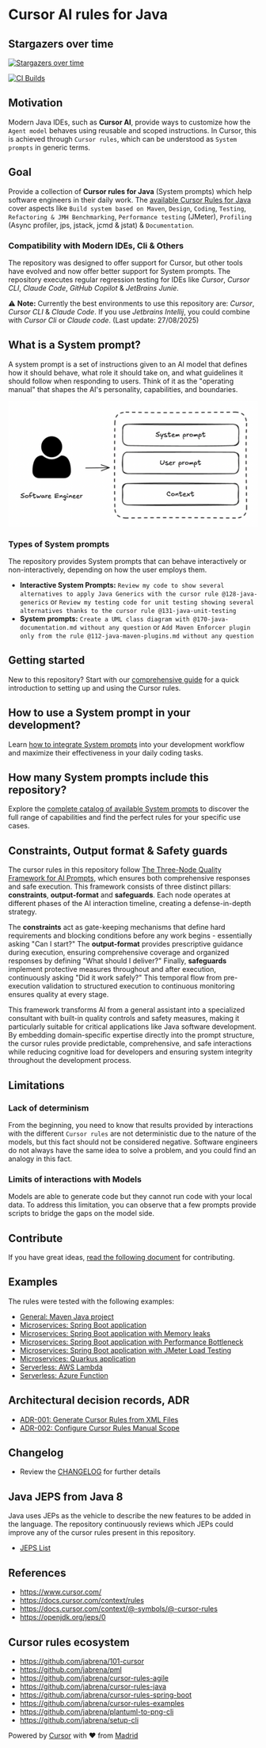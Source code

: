 # Cursor AI rules for Java

## Stargazers over time
[![Stargazers over time](https://starchart.cc/jabrena/cursor-rules-java.svg?variant=light)](https://starchart.cc/jabrena/cursor-rules-java)

[![CI Builds](https://github.com/jabrena/cursor-rules-java/actions/workflows/maven.yaml/badge.svg)](https://github.com/jabrena/cursor-rules-java/actions/workflows/maven.yaml)

## Motivation

Modern Java IDEs, such as **Cursor AI**, provide ways to customize how the `Agent model` behaves using reusable and scoped instructions. In Cursor, this is achieved through `Cursor rules`, which can be understood as `System prompts` in generic terms.

## Goal

Provide a collection of **Cursor rules for Java** (System prompts) which help software engineers in their daily work.
The [available Cursor Rules for Java](./CURSOR-RULES-JAVA.md) cover aspects like `Build system based on Maven`, `Design`, `Coding`, `Testing`, `Refactoring & JMH Benchmarking`, `Performance testing` (JMeter), `Profiling` (Async profiler, jps, jstack, jcmd & jstat) & `Documentation`.

### Compatibility with Modern IDEs, Cli & Others

The repository was designed to offer support for Cursor, but other tools have evolved and now offer better support for System prompts. The repository executes regular regression testing for IDEs like *Cursor*, *Cursor CLI*, *Claude Code*, *GitHub Copilot* & *JetBrains Junie*.

⚠️ **Note:** Currently the best environments to use this repository are: *Cursor*, *Cursor CLI* & *Claude Code*. If you use *Jetbrains Intellij*, you could combine with *Cursor Cli* or *Claude code*. (Last update: 27/08/2025)

## What is a System prompt?

A system prompt is a set of instructions given to an AI model that defines how it should behave, what role it should take on, and what guidelines it should follow when responding to users. Think of it as the "operating manual" that shapes the AI's personality, capabilities, and boundaries.

![](./docs/prompts.png)

### Types of System prompts

The repository provides System prompts that can behave interactively or non-interactively, depending on how the user employs them.

- **Interactive System Prompts:** `Review my code to show several alternatives to apply Java Generics with the cursor rule @128-java-generics` or `Review my testing code for unit testing showing several alternatives thanks to the cursor rule @131-java-unit-testing`
- **System prompts:** `Create a UML class diagram with @170-java-documentation.md without any question` or `Add Maven Enforcer plugin only from the rule @112-java-maven-plugins.md without any question`

## Getting started

New to this repository? Start with our [comprehensive guide](./GETTING-STARTED.md) for a quick introduction to setting up and using the Cursor rules.

## How to use a System prompt in your development?

Learn [how to integrate System prompts](./HOW-TO-USE.md) into your development workflow and maximize their effectiveness in your daily coding tasks.

## How many System prompts include this repository?

Explore the [complete catalog of available System prompts](./CURSOR-RULES-JAVA.md) to discover the full range of capabilities and find the perfect rules for your specific use cases.

## Constraints, Output format & Safety guards

The cursor rules in this repository follow [The Three-Node Quality Framework for AI Prompts](./docs/articles/prompt-quality-framework.md), which ensures both comprehensive responses and safe execution. This framework consists of three distinct pillars: **constraints**, **output-format** and **safeguards**. Each node operates at different phases of the AI interaction timeline, creating a defense-in-depth strategy.

The **constraints** act as gate-keeping mechanisms that define hard requirements and blocking conditions before any work begins - essentially asking "Can I start?" The **output-format** provides prescriptive guidance during execution, ensuring comprehensive coverage and organized responses by defining "What should I deliver?" Finally, **safeguards** implement protective measures throughout and after execution, continuously asking "Did it work safely?" This temporal flow from pre-execution validation to structured execution to continuous monitoring ensures quality at every stage.

This framework transforms AI from a general assistant into a specialized consultant with built-in quality controls and safety measures, making it particularly suitable for critical applications like Java software development. By embedding domain-specific expertise directly into the prompt structure, the cursor rules provide predictable, comprehensive, and safe interactions while reducing cognitive load for developers and ensuring system integrity throughout the development process.

## Limitations

### Lack of determinism

From the beginning, you need to know that results provided by interactions with the different `Cursor rules` are not deterministic due to the nature of the models, but this fact should not be considered negative. Software engineers do not always have the same idea to solve a problem, and you could find an analogy in this fact.

### Limits of interactions with Models

Models are able to generate code but they cannot run code with your local data. To address this limitation, you can observe that a few prompts provide scripts to bridge the gaps on the model side.

## Contribute

If you have great ideas, [read the following document](./CONTRIBUTING.md) for contributing.

## Examples

The rules were tested with the following examples:

- [General: Maven Java project](./examples/maven-demo/README.md)
- [Microservices: Spring Boot application](./examples/spring-boot-demo/implementation/README.md)
- [Microservices: Spring Boot application with Memory leaks](./examples/spring-boot-memory-leak-demo/README.md)
- [Microservices: Spring Boot application with Performance Bottleneck](./examples/spring-boot-performance-bottleneck-demo/README.md)
- [Microservices: Spring Boot application with JMeter Load Testing](./examples/spring-boot-jmeter-demo/README.md)
- [Microservices: Quarkus application](./examples/quarkus-demo/README.md)
- [Serverless: AWS Lambda](./examples/aws-lambda-hello-world/README.md)
- [Serverless: Azure Function](./examples/azure-function-hello-world/README.md)

## Architectural decision records, ADR

- [ADR-001: Generate Cursor Rules from XML Files](./docs/adr/ADR-001-generate-cursor-rules-from-xml-files.md)
- [ADR-002: Configure Cursor Rules Manual Scope](./docs/adr/ADR-002-configure-cursor-rules-manual-scope.md)

## Changelog

- Review the [CHANGELOG](./CHANGELOG.md) for further details

## Java JEPS from Java 8

Java uses JEPs as the vehicle to describe the new features to be added in the language. The repository continuously reviews which JEPs could improve any of the cursor rules present in this repository.

- [JEPS List](./docs/jeps/All-JEPS.md)

## References

- https://www.cursor.com/
- https://docs.cursor.com/context/rules
- https://docs.cursor.com/context/@-symbols/@-cursor-rules
- https://openjdk.org/jeps/0

## Cursor rules ecosystem

- https://github.com/jabrena/101-cursor
- https://github.com/jabrena/pml
- https://github.com/jabrena/cursor-rules-agile
- https://github.com/jabrena/cursor-rules-java
- https://github.com/jabrena/cursor-rules-spring-boot
- https://github.com/jabrena/cursor-rules-examples
- https://github.com/jabrena/plantuml-to-png-cli
- https://github.com/jabrena/setup-cli

Powered by [Cursor](https://www.cursor.com/) with ❤️ from [Madrid](https://www.google.com/maps/place/Community+of+Madrid,+Madrid/@40.4983324,-6.3162283,8z/data=!3m1!4b1!4m6!3m5!1s0xd41817a40e033b9:0x10340f3be4bc880!8m2!3d40.4167088!4d-3.5812692!16zL20vMGo0eGc?entry=ttu&g_ep=EgoyMDI1MDgxOC4wIKXMDSoASAFQAw%3D%3D)
